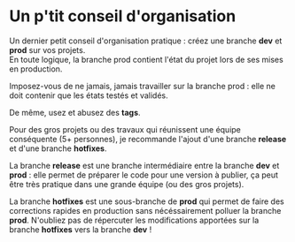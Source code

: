# Un p'tit conseil d'organisation

Un dernier petit conseil d'organisation pratique : créez une branche **dev** et **prod** sur vos projets.  
En toute logique, la branche prod contient l'état du projet lors de ses mises en production.

Imposez-vous de ne jamais, jamais travailler sur la branche prod : elle ne doit contenir que les états testés et validés.

De même, usez et abusez des **tags**.

Pour des gros projets ou des travaux qui réunissent une équipe conséquente (5+ personnes), je recommande l'ajout d'une branche **release** et d'une branche **hotfixes**.  

La branche **release** est une branche intermédiaire entre la branche **dev** et **prod** : elle permet de préparer le code pour une version à publier, ça peut être très pratique dans une grande équipe (ou des gros projets).

La branche **hotfixes** est une sous-branche de **prod** qui permet de faire des corrections rapides en production sans nécéssairement polluer la branche **prod**. N'oubliez pas de répercuter les modifications apportées sur la branche **hotfixes** vers la branche **dev** !
